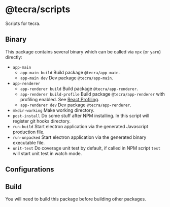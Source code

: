 # @tecra/scripts

Scripts for tecra.

## Binary

This package contains several binary which can be called via `npx` (or `yarn`) directly:

- `app-main`
  - `app-main build`
    Build package `@tecra/app-main`.
  - `app-main dev`
    Dev package `@tecra/app-main`.
- `app-renderer`
  - `app-renderer build`
    Build package `@tecra/app-renderer`.
  - `app-renderer build-profile`
    Build package `@tecra/app-renderer` with profiling enabled. See [React Profiling].
  - `app-renderer dev`
    Dev package `@tecra/app-renderer`.
- `mkdir-working`
  Make working directory.
- `post-install`
  Do some stuff after NPM installing. In this script will register git hooks directory.
- `run-build`
  Start electron application via the generated Javascript production file.
- `run-unpacked`
  Start electron application via the generated binary executable file.
- `unit-test`
  Do coverage unit test by default, if called in NPM script `test` will start unit test in watch mode.

## Configurations

## Build

You will need to build this package before building other packages.

<!-- links -->

[react profiling]: https://create-react-app.dev/docs/production-build/#profiling
